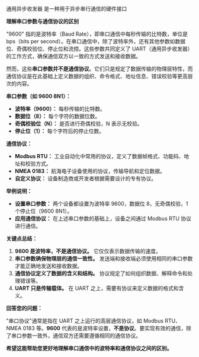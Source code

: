 通用异步收发器
是一种用于异步串行通信的硬件接口

**理解串口参数与通信协议的区别**

"9600" 指的是波特率（Baud Rate），即串口通信中每秒传输的比特数，单位是 bps（bits per second）。在串口通信中，除了波特率外，还有其他参数如数据位、奇偶校验位、停止位和流控。这些参数共同定义了 UART（通用异步收发器）的工作方式，确保通信双方以一致的方式发送和接收数据。

然而，这些**串口参数并不是通信协议**。它们只是规定了数据传输的物理层特性，而通信协议是在此基础上定义数据的组织、命令格式、地址信息、错误校验等更高层次的内容。

**串口参数（如 9600 8N1）：**

- **波特率（9600）：** 每秒传输的比特数。
- **数据位（8）：** 每个字符的数据位数。
- **奇偶校验位（N）：** 是否进行奇偶校验，N 表示无校验。
- **停止位（1）：** 每个字符后的停止位数。

**通信协议：**

- **Modbus RTU：** 工业自动化中常用的协议，定义了数据帧格式、功能码、地址和校验方式。
- **NMEA 0183：** 航海电子设备使用的协议，传输导航和定位数据。
- **自定义协议：** 设备制造商或开发者根据需要设计的专有协议。

**举例说明：**

- **设置串口参数：** 两个设备都设置为波特率 9600，数据位 8，无奇偶校验，1 个停止位（9600 8N1）。
- **应用通信协议：** 在上述串口参数的基础上，设备之间通过 Modbus RTU 协议进行通信。

**关键点总结：**

1. **9600 是波特率，不是通信协议。** 它仅仅表示数据传输的速度。
2. **串口参数确保物理层的通信一致性。** 发送端和接收端必须使用相同的串口参数才能正确地发送和接收数据。
3. **通信协议定义了数据的含义和结构。** 协议规定了如何组织数据、解释命令和处理错误等。
4. **UART 只是传输载体。** 在 UART 之上，需要有协议来定义数据的格式和含义。

**回答您的问题：**

"串口协议"通常是指在 UART 之上运行的高层通信协议，如 Modbus RTU、NMEA 0183 等。**9600** 代表的是波特率设置，**不是协议**。要实现有效的通信，除了串口参数一致外，通信双方还需要遵循相同的通信协议。

**希望这能帮助您更好地理解串口通信中的波特率和通信协议之间的区别。**